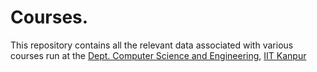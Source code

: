# Courses.

This repository contains all the relevant data associated with various
courses run at the [Dept. Computer Science and Engineering][cse],
[IIT Kanpur][iitk]

[cse]: <http://cse.iitk.ac.in>  "Dept. Computer Science and Engg, IIT Kanpur"
[iitk]: <http://www.iitk.ac.in> "IIT Kanpur"
